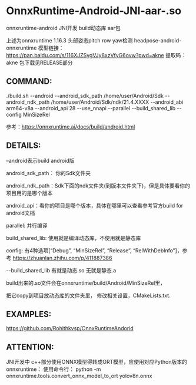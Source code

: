# OnnxRuntime-Android-JNI-aar-.so
onnxruntime-android JNI开发 build动态库 aar包

上述为onnxruntime 1.16.3  头部姿态pitch row yaw检测  headpose-android-onnxruntime 模型链接：https://pan.baidu.com/s/116XJZSygVJy8xzVfyG6ovw?pwd=akne 
提取码：akne
包下载见RELEASE部分

## COMMAND:

./build.sh --android --android_sdk_path /home/user/Android/Sdk --android_ndk_path /home/user/Android/Sdk/ndk/21.4.XXXX --android_abi arm64-v8a --android_api 28 --use_nnapi --parallel --build_shared_lib --config MinSizeRel

参考：https://onnxruntime.ai/docs/build/android.html

## DETAILS:

–android表示build android版

android_sdk_path： 你的Sdk文件夹

android_ndk_path：Sdk下面的ndk文件夹(到版本文件夹下)，但是具体要看你的项目用的是哪个版本

android_api：看你的项目是哪个版本，具体在哪里可以查看参考官方build for android文档

parallel: 并行编译

build_shared_lib: 使用就是编译动态库，不使用就是静态库

config: 有4种选项[“Debug”, “MinSizeRel”, “Release”, “RelWithDebInfo”]，参考 https://zhuanlan.zhihu.com/p/411887386

--build_shared_lib 有就是动态.so 无就是静态.a

build出来的.so文件会在onnxruntime/build/Android/MinSizeRel里，

把它copy到项目放动态库的文件夹里，
修改相关设置，CMakeLists.txt.



## EXAMPLES:
https://github.com/Rohithkvsp/OnnxRuntimeAndorid

## ATTENTION:

JNI开发中 c++部分使用ONNX模型得转成ORT模型，应使用对应Python版本的onnxruntime：
 使用命令行：
   python -m onnxruntime.tools.convert_onnx_model_to_ort   yolov8n.onnx 
